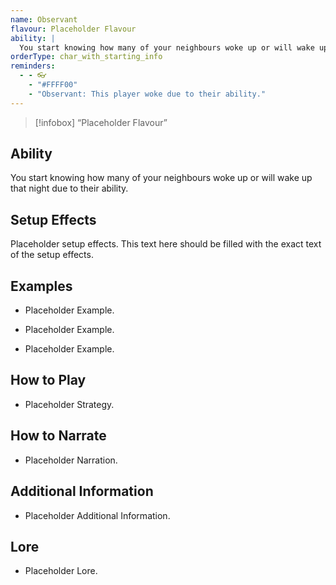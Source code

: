 ```yaml
---
name: Observant
flavour: Placeholder Flavour
ability: |
  You start knowing how many of your neighbours woke up or will wake up that night due to their ability.
orderType: char_with_starting_info
reminders:
  - - 👓
    - "#FFFF00"
    - "Observant: This player woke due to their ability."
---
```

> [!infobox]
>  “Placeholder Flavour”

## Ability
You start knowing how many of your neighbours woke up or will wake up that night due to their ability.

## Setup Effects
Placeholder setup effects. This text here should be filled with the exact text of the setup effects.

## Examples
- Placeholder Example.

- Placeholder Example.

- Placeholder Example.

## How to Play
- Placeholder Strategy.

## How to Narrate
- Placeholder Narration.

## Additional Information
- Placeholder Additional Information.

## Lore
- Placeholder Lore.